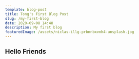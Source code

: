 ```yaml
---
template: blog-post
title: Tong's First Blog Post
slug: /my-first-blog
date: 2020-09-08 14:48
description: My first blog
featuredImage: /assets/niclas-illg-prbnnbxvnh4-unsplash.jpg
---
```

## Hello Friends